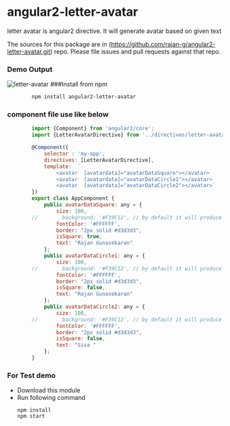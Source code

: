 # angular2-letter-avatar
letter avatar is angular2 directive. It will generate avatar based on given text

The sources for this package are in (https://github.com/rajan-g/angular2-letter-avatar.git) repo. Please file issues and pull requests against that repo.
### Demo Output
![letter-avatar](https://cloud.githubusercontent.com/assets/13415700/15478225/db7ba80c-2136-11e6-8fe6-0e58bfb54d50.png)
###Install from npm
```sh
        npm install angular2-letter-avatar
```
### component file use like below
```javascript
        import {Component} from 'angular2/core';
        import {LetterAvatarDirective} from '../directives/letter-avatar.directive';

        @Component({
            selector : 'my-app',
            directives: [LetterAvatarDirective],
            template:  `
                <avatar  [avatardata]="avatarDataSquare"></avatar>
                <avatar  [avatardata]="avatarDataCircle1"></avatar>
                <avatar  [avatardata]="avatarDataCircle2"></avatar>`    
        })
        export class AppComponent {
            public avatarDataSquare: any = {
                size: 100,
        //        background: '#F39C12', // by default it will produce dynamic colors
                fontColor: '#FFFFFF',
                border: "2px solid #d3d3d3",
                isSquare: true,
                text: "Rajan Gunasekaran"
            };
            public avatarDataCircle1: any = {
                size: 100,
        //        background: '#F39C12', // by default it will produce dynamic colors
                fontColor: '#FFFFFF',
                border: "2px solid #d3d3d3",
                isSquare: false,
                text: "Rajan Gunasekaran"
            };
            public avatarDataCircle2: any = {
                size: 100,
        //        background: '#F39C12', // by default it will produce dynamic colors
                fontColor: '#FFFFFF',
                border: "2px solid #d3d3d3",
                isSquare: false,
                text: "Siva "
            };
        }

```

### For Test demo
 - Download this module
 - Run following command
    ```
    npm install
    npm start
    ```       

